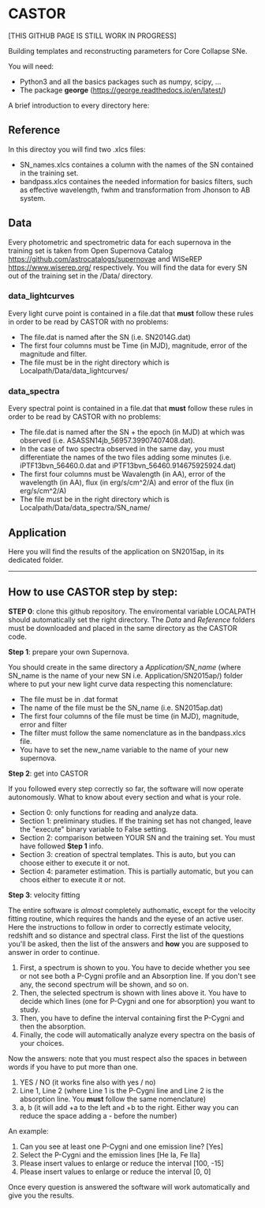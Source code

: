 # CASTOR

[THIS GITHUB PAGE IS STILL WORK IN PROGRESS]

Building templates and reconstructing parameters for Core Collapse SNe. 

You will need: 
- Python3 and all the basics packages such as numpy, scipy, ...
- The package **george** (https://george.readthedocs.io/en/latest/)

A brief introduction to every directory here:

## Reference

In this directoy you will find two .xlcs files:
- SN_names.xlcs containes a column with the names of the SN contained in the training set.
- bandpass.xlcs containes the needed information for basics filters, such as effective wavelength, fwhm and transformation from Jhonson to AB system.
  

## Data

Every photometric and spectrometric data for each supernova in the training set is taken from Open Supernova Catalog https://github.com/astrocatalogs/supernovae and WISeREP https://www.wiserep.org/ respectively. You will find the data for every SN out of the training set in the /Data/ directory. 

### data_lightcurves

Every light curve point is contained in a file.dat that **must** follow these rules in order to be read by CASTOR with no problems: 
- The file.dat is named after the SN (i.e. SN2014G.dat)
- The first four columns must be Time (in MJD), magnitude, error of the magnitude and filter.
- The file must be in the right directory which is Localpath/Data/data_lightcurves/

### data_spectra

Every spectral point is contained in a file.dat that **must** follow these rules in order to be read by CASTOR with no problems: 
- The file.dat is named after the SN + the epoch (in MJD) at which was observed (i.e. ASASSN14jb_56957.39907407408.dat).
- In the case of two spectra observed in the same day, you must differentiate the names of the two files adding some minutes (i.e. iPTF13bvn_56460.0.dat and iPTF13bvn_56460.914675925924.dat)
- The first four columns must be Wavalength (in AA), error of the wavelength (in AA), flux (in erg/s/cm^2/A) and error of the flux (in erg/s/cm^2/A)
- The file must be in the right directory which is Localpath/Data/data_spectra/SN_name/

## Application

Here you will find the results of the application on SN2015ap, in its dedicated folder. 


---------------------------------------------------------------------------------------------------------------------------------------------------------------------------

## How to use CASTOR step by step: 

**STEP 0**: clone this github repository. The enviromental variable LOCALPATH should automatically set the right directory. The *Data* and *Reference* folders must be downloaded and placed in the same directory as the CASTOR code. 

**Step 1**: prepare your own Supernova. 

You should create in the same directory a *Application/SN_name* (where SN_name is the name of your new SN i.e. Application/SN2015ap/) folder where to put your new light curve data respecting this nomenclature: 
- The file must be in .dat format
- The name of the file must be the SN_name (i.e. SN2015ap.dat)
- The first four columns of the file must be time (in MJD), magnitude, error and filter
- The filter must follow the same nomenclature as in the bandpass.xlcs file.
- You have to set the new_name variable to the name of your new supernova.

**Step 2**: get into CASTOR  

If you followed every step correctly so far, the software will now operate autonomously. What to know about every section and what is your role. 
- Section 0: only functions for reading and analyze data. 
- Section 1: preliminary studies. If the training set has not changed, leave the "execute" binary variable to False setting.
- Section 2: comparison between YOUR SN and the training set. You must have followed **Step 1** info.
- Section 3: creation of spectral templates. This is auto, but you can choose either to execute it or not.
- Section 4: parameter estimation. This is partially automatic, but you can choos either to execute it or not.

**Step 3**: velocity fitting 

The entire software is *almost* completely authomatic, except for the velocity fitting routine, which requires the hands and the eyese of an active user. 
Here the instructions to follow in order to correctly estimate velocity, redshift and so distance and spectral class. First the list of the questions you'll be asked, then the list of the answers and **how** you are supposed to answer in order to continue. 

1. First, a spectrum is shown to you. You have to decide whether you see or not see both a P-Cygni profile and an Absorption line. If you don't see any, the second spectrum will be shown, and so on. 
2. Then, the selected spectrum is shown with lines above it. You have to decide which lines (one for P-Cygni and one for absorption) you want to study.
3. Then, you have to define the interval containing first the P-Cygni and then the absorption.
4. Finally, the code will automatically analyze every spectra on the basis of your choices. 

Now the answers: note that you must respect also the spaces in between words if you have to put more than one. 

1. YES / NO (it works fine also with yes / no)
2. Line 1, Line 2 (where Line 1 is the P-Cygni line and Line 2 is the absorption line. You **must** follow the same nomenclature)
3. a, b (it will add +a to the left and +b to the right. Either way you can reduce the space adding a - before the number)

An example: 
1. Can you see at least one P-Cygni and one emission line? [Yes]
2. Select the P-Cygni and the emission lines [He Ia, Fe IIa]
3. Please insert values to enlarge or reduce the interval [100, -15]
4. Please insert values to enlarge or reduce the interval [0, 0]


Once every question is answered the software will work automatically and give you the results. 




